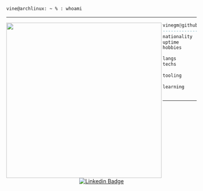 <!-- Template credits: https://github.com/ashtrath -->

```sh
vine@archlinux: ~ % : whoami
```

---

<img align="left" src="https://github.com/vinegm.png" width="411" />

```haskell
vinegm@github
------------------------------
nationality  • brazilian
uptime       • 21 years
hobbies      • gaming, coding, songs

langs        • python, javascript, sql, c/c++
techs        • express, react, nodejs,
               redux, docker 
tooling      • postgres, rabbitmq,
               redis, git, nvim
learning     • cybersec, networking
               software architecture

```

---

<div align="center">
  
  [![Linkedin Badge](https://img.shields.io/badge/LinkedIn-blue?style=for-the-badge&logo=linkedin&logoColor=white)](https://www.linkedin.com/in/vinicius-mohr)

</div>
